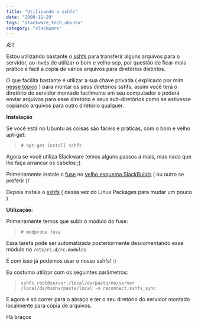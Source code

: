 ```yaml
---
title: "Utilizando o sshfs"
date: "2008-11-29"
tags: "slackware,tech,ubuntu"
category: "slackware"
---
```


Æ!!

Estou utilizando bastante o [sshfs](http://fuse.sourceforge.net/sshfs.html "sshfs") para transferir alguns arquivos para o servidor, ao invés de utilizar o bom e velho scp, por questão de ficar mais prático e facil a cópia de vários arquivos para diretórios distintos.

O que facilita bastante é utilizar a sua chave privada ( explicado por mim [nesse tópico](http://pothix.com/blog/slackware/deixando-seu-ssh-mais-facil-de-trabalhar "Deixando seu SSH mais fácil de trabalhar") ) para montar os seus diretórios sshfs, assim você terá o diretório do servidor montado facilmente em seu computador e poderá enviar arquivos para esse diretório e seus sub-diretórios como se estivesse copiando arquivos para outro diretório qualquer.

**Instalação**

Se você está no Ubuntu as coisas são fáceis e práticas, com o bom e velho apt-get:
<blockquote><code># apt-get install sshfs</code></blockquote>
Agora se você utiliza Slackware temos alguns passos a mais, mas nada que lhe faça arrancar os cabelos ;)

Primeiramente instale o [fuse](http://slackbuilds.org/repository/12.0/system/fuse/ "Fuse no SlackBuilds") no [velho esquema SlackBuilds](http://pothix.com/blog/slackware/facilitando-a-instalacao-no-slackware "Facilitando a instalação no Slackware") ( ou outro se preferir )/

Depois instale o [sshfs](http://www.linuxpackages.net/search_view.php?by=name&amp;name=sshfs&amp;ver=12.1 "sshfs no LinuxPackages") ( dessa vez do Linux Packages para mudar um pouco )

**Utilização**:

Primeiramente temos que subir o módulo do fuse:
<blockquote><code># modprobe fuse</code></blockquote>
Essa tarefa pode ser automátizada posteriormente descomentando esse módulo no <code>/etc/rc.d/rc.modules</code>

E com isso já podemos usar o nosso sshfs! :)

Eu costumo utilizar com os seguintes parâmetros:
<blockquote><code>sshfs root@server:/local/da/pasta/no/server /local/da/minha/pasta/local -o reconnect,sshfs_sync</code></blockquote>
E agora é só correr para o abraço e ter o seu diretório do servidor montado localmente para cópia de arquivos.

Há braços
